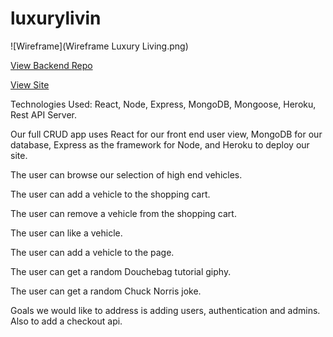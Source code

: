 # luxurylivin

![Wireframe](Wireframe Luxury Living.png)

[View Backend Repo](https://github.com/victortwu/back-end-luxury-living)

[View Site]()

Technologies Used: React, Node, Express, MongoDB, Mongoose, Heroku, Rest API Server.

Our full CRUD app uses React for our front end user view, MongoDB for our database, Express as the framework for Node,  and Heroku to deploy our site.  

The user can browse our selection of high end vehicles.  

The user can add a vehicle to the shopping cart.

The user can remove a vehicle from the shopping cart.

The user can like a vehicle.

The user can add a vehicle to the page.

The user can get a random Douchebag tutorial giphy.

The user can get a random Chuck Norris joke.

Goals we would like to address is adding users, authentication and admins.  Also to add a checkout api.
